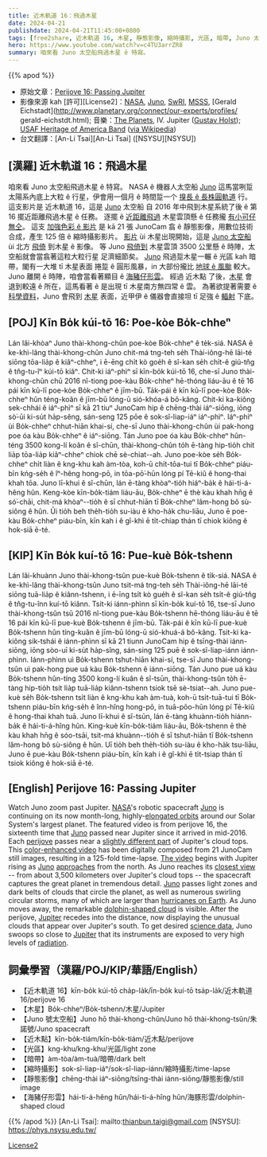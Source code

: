 ```yaml
---
title: 近木軌道 16：飛過木星
date: 2024-04-21
publishdate: 2024-04-21T11:45:00+0800
tags: [free2share, 近木軌道 16, 木星, 靜態影像, 縮時攝影, 光區, 暗帶, Juno 太空船, 近木點, 海豬仔形雲]
hero: https://www.youtube.com/watch?v=c4TU3arrZR8
summary: 咱來看 Juno 太空船飛過木星 ê 特寫。
---
```


{{% apod %}}

- 原始文章：[Perijove 16: Passing Jupiter](https://apod.nasa.gov/apod/ap240421.html)
- 影像來源 kah [許可][License2]：[NASA](https://www.nasa.gov/), [Juno](https://www.nasa.gov/mission_pages/juno/main/index.html), [SwRI](http://www.swri.org/), [MSSS](http://www.msss.com/), [Gerald Eichstadt](http://www.planetary.org/connect/our-experts/profiles/
gerald-eichstdt.html); 音樂：[The Planets](https://en.wikipedia.org/wiki/The_Planets), IV. Jupiter ([Gustav Holst](https://en.wikipedia.org/wiki/Gustav_Holst)); [USAF Heritage of America Band](https://www.music.af.mil/Bands/US-Air-Force-Heritage-of-America-Band/) ([via Wikipedia](https://en.wikipedia.org/wiki/File:Holst_The_Planets_Jupiter.ogg))
- 台文翻譯：[An-Li Tsai][An-Li Tsai] ([NSYSU][NSYSU])

## [漢羅] 近木軌道 16：飛過木星
咱來看 Juno 太空船飛過木星 ê 特寫。
NASA ê 機器人太空船 [Juno][Juno 1] 這馬當咧踅太陽系內底上大粒 ê 行星，伊會用一個月 ê 時間踅一个 [搝長 ê 長株圓軌道][elongated orbits] 行。
這支影片是 近木軌道 16，這是 [Juno][Juno 2] 太空船 自 2016 年中飛到木星系統了後 ê 第 16 擺近距離飛過木星 ê 任務。
逐擺 ê [近距離飛過][perijove] 木星雲頂懸 ê 任務攏 [有小可仔無仝][slightly different part]。
這支 [加強色彩 ê 影片][color-enhanced video] 是 kā 21 張 JunoCam 翕 ê 靜態影像，用數位技術合成，產生 125 倍 ê 縮時攝影影片。
[影片][The video] ùi 木星出現開始，這是 [Juno 太空船 ][Juno 3] ùi 北方 [飛倚][approaches] 到木星 ê 影像。
等 Juno [飛倚到][closest view] 木星雲頂 3500 公里懸 ê 時陣，太空船就會當翕著這粒大粒行星 足濟細節矣。
[Juno][Juno 4] 飛過踅木星一輾 ê 光區 kah 暗帶，閣有一大堆 tī 木星表面 捲踅 ê 圓形風暴，in 大部份攏比 [地球 ê 風颱][hurricanes on Earth] 較大。
Juno 離開 ê 時陣，咱會當看著顯目 ê [海豬仔形雲][dolphin-shaped cloud]。
經過 近木點 了後，[木星][Jupiter 1] 會退到較遠 ê 所在，這馬看著 ê 是出現 tī 木星南方無四常 ê 雲。
為著欲提著需要 ê [科學資料][science data]，Juno 會飛到 [木星][Jupiter 2] 表面，近甲伊 ê 儀器會直接坦 tī 足強 ê [輻射][radiation] 下底。

## [POJ] Kīn Bo̍k kúi-tō 16: Poe-kòe Bo̍k-chheⁿ
Lán lâi-khòaⁿ Juno thài-khong-chûn poe-kòe Bo̍k-chheⁿ ê te̍k-siá.
NASA ê ke-khì-lâng thài-khong-chûn Juno chit-má tng-teh se̍h Thài-iông-hē lāi-té siōng tōa-lia̍p ê kiâⁿ-chheⁿ, i ē-ēng chi̍t kò goe̍h ê sî-kan se̍h chi̍t-ê giú-tn̂g ê tn̂g-tu-îⁿ kúi-tō kiâⁿ.
Chit-ki iáⁿ-phìⁿ sī kīn-bo̍k kúi-tō 16, che-sī Juno thài-khong-chûn chū 2016 nî-tiong poe-kàu Bo̍k-chheⁿ hē-thóng liáu-āu ê tē 16 pái kīn kū-lī poe-kòe Bo̍k-chheⁿ ê jīm-bū.
Ta̍k-pái ê kīn kū-lī poe-kòe Bo̍k-chheⁿ hûn téng-koân ê jīm-bū lóng-ū sió-khóa-á bô-kâng.
Chit-ki ka-kiông sek-chhái ê iáⁿ-phìⁿ sī kā 21 tiuⁿ JunoCam hip ê chēng-thài iáⁿ-siōng, iōng sò͘-ūi ki-su̍t ha̍p-sêng, sán-seng 125 pōe ê sok-sî-liap-iáⁿ iáⁿ-phìⁿ.
Iáⁿ-phìⁿ ùi Bo̍k-chheⁿ chhut-hiān khai-sí, che-sī Juno thài-khong-chûn ùi pak-hong poe óa kàu Bo̍k-chheⁿ ê iáⁿ-siōng.
Tán Juno poe óa kàu Bo̍k-chheⁿ hûn-téng 3500 kong-lí koân ê sî-chūn, thài-khong-chûn to̍h ē-tàng hip-tio̍h chit lia̍p tōa-lia̍p kiâⁿ-chheⁿ chiok chē sè-chiat--ah.
Juno poe-kòe se̍h Bo̍k-chheⁿ chi̍t liàn ê kng-khu kah àm-tòa, koh-ū chi̍t-tōa-tui tī Bo̍k-chheⁿ piáu-bīn kńg-se̍h ê îⁿ-hêng hong-pō, in tōa-pō͘-hūn lóng pí Tē-kiû ê hong-thai khah tōa.
Juno lī-khui ê sî-chūn, lán ē-tàng khòaⁿ-tio̍h hiáⁿ-ba̍k ê hái-ti-á-hêng hûn.
Keng-kòe kīn-bo̍k-tiám liáu-āu, Bo̍k-chheⁿ ē thè kàu khah hn̄g ê só͘-chāi, chit-má khòaⁿ--tio̍h ê sī chhut-hiān tī Bo̍k-chheⁿ lâm-hong bô sù-siông ê hûn.
Ūi tio̍h beh the̍h-tio̍h su-iàu ê kho-ha̍k chu-liāu, Juno ē poe-kàu Bo̍k-chheⁿ piáu-bīn, kīn kah i ê gî-khì ē ti̍t-chiap thán tī chiok kiông ê hok-siā ē-té.

## [KIP] Kīn Bo̍k kuí-tō 16: Pue-kuè Bo̍k-tshenn
Lán lâi-khuànn Juno thài-khong-tsûn pue-kuè Bo̍k-tshenn ê ti̍k-siá.
NASA ê ke-khì-lâng thài-khong-tsûn Juno tsit-má tng-teh se̍h Thài-iông-hē lāi-té siōng tuā-lia̍p ê kiânn-tshenn, i ē-īng tsi̍t kò gue̍h ê sî-kan se̍h tsi̍t-ê giú-tn̂g ê tn̂g-tu-înn kuí-tō kiânn.
Tsit-ki iánn-phìnn sī kīn-bo̍k kuí-tō 16, tse-sī Juno thài-khong-tsûn tsū 2016 nî-tiong pue-kàu Bo̍k-tshenn hē-thóng liáu-āu ê tē 16 pái kīn kū-lī pue-kuè Bo̍k-tshenn ê jīm-bū.
Ta̍k-pái ê kīn kū-lī pue-kuè Bo̍k-tshenn hûn tíng-kuân ê jīm-bū lóng-ū sió-khuá-á bô-kâng.
Tsit-ki ka-kiông sik-tshái ê iánn-phìnn sī kā 21 tiunn JunoCam hip ê tsīng-thài iánn-siōng, iōng sòo-uī ki-su̍t ha̍p-sîng, sán-sing 125 puē ê sok-sî-liap-iánn iánn-phìnn.
Iánn-phìnn uì Bo̍k-tshenn tshut-hiān khai-sí, tse-sī Juno thài-khong-tsûn uì pak-hong pue uá kàu Bo̍k-tshenn ê iánn-siōng.
Tán Juno pue uá kàu Bo̍k-tshenn hûn-tíng 3500 kong-lí kuân ê sî-tsūn, thài-khong-tsûn to̍h ē-tàng hip-tio̍h tsit lia̍p tuā-lia̍p kiânn-tshenn tsiok tsē sè-tsiat--ah.
Juno pue-kuè se̍h Bo̍k-tshenn tsi̍t liàn ê kng-khu kah àm-tuà, koh-ū tsi̍t-tuā-tui tī Bo̍k-tshenn piáu-bīn kńg-se̍h ê înn-hîng hong-pō, in tuā-pōo-hūn lóng pí Tē-kiû ê hong-thai khah tuā.
Juno lī-khui ê sî-tsūn, lán ē-tàng khuànn-tio̍h hiánn-ba̍k ê hái-ti-á-hîng hûn.
King-kuè kīn-bo̍k-tiám liáu-āu, Bo̍k-tshenn ē thè kàu khah hn̄g ê sóo-tsāi, tsit-má khuànn--tio̍h ê sī tshut-hiān tī Bo̍k-tshenn lâm-hong bô sù-siông ê hûn.
Uī tio̍h beh the̍h-tio̍h su-iàu ê kho-ha̍k tsu-liāu, Juno ē pue-kàu Bo̍k-tshenn piáu-bīn, kīn kah i ê gî-khì ē ti̍t-tsiap thán tī tsiok kiông ê hok-siā ē-té.

## [English] Perijove 16: Passing Jupiter
Watch Juno zoom past Jupiter.
[NASA][NASA]'s robotic spacecraft [Juno][Juno 1] is continuing on its now month-long, highly-[elongated orbits][elongated orbits] around our Solar System's largest planet.
The featured video is from perijove 16, the sixteenth time that [Juno][Juno 2] passed near Jupiter since it arrived in mid-2016.
Each [perijove][perijove] passes near a [slightly different part][slightly different part] of Jupiter's cloud tops.
This [color-enhanced video][color-enhanced video] has been digitally composed from 21 JunoCam still images, resulting in a 125-fold time-lapse.
[The video][The video] begins with Jupiter rising as [Juno][Juno 3] [approaches][approaches] from the north.
As Juno reaches its [closest view][closest view] -- from about 3,500 kilometers over Jupiter's cloud tops -- the spacecraft captures the great planet in tremendous detail.
[Juno][Juno 4] passes light zones and dark belts of clouds that circle the planet, as well as numerous swirling circular storms, many of which are larger than [hurricanes on Earth][hurricanes on Earth].
As Juno moves away, the remarkable [dolphin-shaped cloud][dolphin-shaped cloud] is visible.
After the perijove, [Jupiter][Jupiter 1] recedes into the distance, now displaying the unusual clouds that appear over Jupiter's south.
To get desired [science data][science data], Juno swoops so close to [Jupiter][Jupiter 2] that its instruments are exposed to very high levels of [radiation][radiation].

## 詞彙學習（漢羅/POJ/KIP/華語/English）
- 【近木軌道 16】kīn-bo̍k kúi-tō cha̍p-la̍k/īn-bo̍k kuí-tō tsa̍p-la̍k/近木軌道 16/perijove 16
- 【木星】Bo̍k-chheⁿ/Bo̍k-tshenn/木星/Jupiter
- 【Juno 號太空船】Juno hō thài-khong-chûn/Juno hō thài-khong-tsûn/朱諾號/Juno spacecraft
- 【近木點】kīn-bo̍k-tiám/kīn-bo̍k-tiám/近木點/perijove
- 【光區】kng-khu/kng-khu/光區/light zone
- 【暗帶】àm-tòa/àm-tuà/暗帶/dark belt
- 【縮時攝影】sok-sî-liap-iáⁿ/sok-sî-liap-iánn/縮時攝影/time-lapse
- 【靜態影像】chēng-thài iáⁿ-siōng/tsīng-thài iánn-siōng/靜態影像/still image
- 【海豬仔形雲】hái-ti-á-hêng hûn/hái-ti-á-hîng hûn/海豚形雲/dolphin-shaped cloud

{{% /apod %}}
[An-Li Tsai]: mailto:thianbun.taigi@gmail.com
[NSYSU]: https://phys.nsysu.edu.tw/

[copyright]: https://apod.nasa.gov/apod/fap/lib/about_apod.html#srapply
[License3]: https://creativecommons.org/licenses/by/3.0/
[License2](https://creativecommons.org/licenses/by-nc-nd/2.0/)

[NASA]:https://www.nasa.gov/
[Juno 1]:https://science.nasa.gov/mission/juno
[elongated orbits]:https://en.wikipedia.org/wiki/Elliptic_orbit
[Juno 2]:https://www.missionjuno.swri.edu/spacecraft/
[perijove]:https://www.thefreedictionary.com/perijove
[slightly different part]:https://www.jpl.nasa.gov/news/nasa-re-plans-junos-jupiter-mission
[color-enhanced video]:https://www.youtube.com/watch?v=vsGW2JZrMnY
[The video]:https://youtu.be/c4TU3arrZR8
[Juno 3]:https://en.wikipedia.org/wiki/Juno_(spacecraft)
[approaches]:https://apod.nasa.gov/apod/ap170523.html
[closest view]:https://media.giphy.com/media/1050MHNmEr19C0/giphy.gif
[Juno 4]:https://www.missionjuno.swri.edu/
[hurricanes on Earth]:https://apod.nasa.gov/apod/ap171127.html
[dolphin-shaped cloud]:https://apod.nasa.gov/apod/ap190415.html
[Jupiter 1]:https://apod.nasa.gov/apod/ap220830.html
[science data]:https://www.missionjuno.swri.edu/science-findings/
[Jupiter 2]:https://science.nasa.gov/jupiter/
[radiation]:https://www.nasa.gov/missions/analog-field-testing/why-space-radiation-matters/
